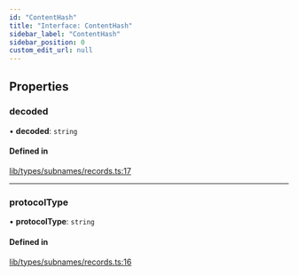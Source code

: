 ```yaml
---
id: "ContentHash"
title: "Interface: ContentHash"
sidebar_label: "ContentHash"
sidebar_position: 0
custom_edit_url: null
---
```


## Properties

### decoded

• **decoded**: `string`

#### Defined in

[lib/types/subnames/records.ts:17](https://github.com/JustaName-id/JustaName-sdk/blob/0b5bd45/packages/@justaname.id/sdk/src/lib/types/subnames/records.ts#L17)

___

### protocolType

• **protocolType**: `string`

#### Defined in

[lib/types/subnames/records.ts:16](https://github.com/JustaName-id/JustaName-sdk/blob/0b5bd45/packages/@justaname.id/sdk/src/lib/types/subnames/records.ts#L16)
